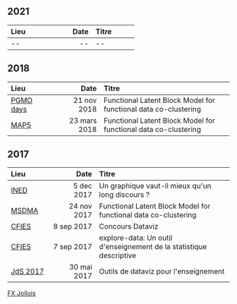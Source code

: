 <style>
td {
  min-width: 80px;
}
</style>

## 2021

| Lieu | Date | Titre |
|:----|-----:|:--|
| -- | -- | -- |

## 2018

| Lieu | Date | Titre |
|:----|-----:|:--|
| [PGMO days](2018-11-21--PGMO-days/FunLBM.pdf) | 21 nov 2018 | Functional Latent Block Model for functional data co-clustering |
| [MAP5](2018-03-23--Seminaire-MAP5/FunLBM.pdf) | 23 mars 2018 | Functional Latent Block Model  for functional data co-clustering |

## 2017

| Lieu | Date | Titre |
|:----|-----:|:--|
| [INED](2017-12-05--Seminaire-INED/) | 5 dec 2017 | Un graphique vaut-il mieux qu'un long discours ? |
| [MSDMA](2017-11-24--Seminaire-MSDMA/FunLBM.pdf) | 24 nov 2017 | Functional Latent Block Model  for functional data co-clustering |
| [CFIES](2017-09-08--CFIES--concours-Dataviz/) | 8 sep 2017 | Concours Dataviz |
| [CFIES](http://fxjollois.github.io/explore-data-presentation) | 7 sep 2017 | explore-data: Un outil d'enseignement de la statistique descriptive |
| [JdS 2017](2017-05-30--JdS--outils-dataviz/) | 30 mai 2017 | Outils de dataviz pour l'enseignement |

[FX Jollois](http://fxjollois.github.io)
